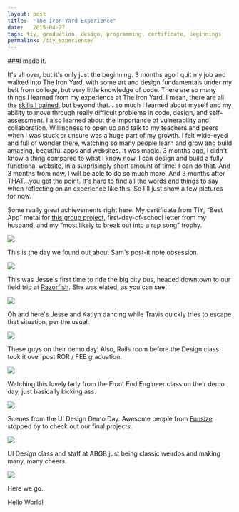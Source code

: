 ```yaml
---
layout: post
title:  "The Iron Yard Experience"  
date:   2015-04-27
tags: tiy, graduation, design, programming, certificate, beginnings
permalink: /tiy_experience/
---
```


###I made it.
 
It's all over, but it's only just the beginning. 3 months ago I quit my job and walked into The Iron Yard, with some art and design fundamentals under my belt from college, but very little knowledge of code. There are so many things I learned from my experience at The Iron Yard. I mean, there are all the <a href="http://dawndelatte.com/about.html">skills I gained</a>, but beyond that... so much I learned about myself and my ability to move through really difficult problems in code, design, and self-assessment. I also learned about the importance of vulnerability and collaboration. Willingness to open up and talk to my teachers and peers when I was stuck or unsure was a huge part of my growth. I felt wide-eyed and full of wonder there, watching so many people learn and grow and build amazing, beautiful apps and websites. It was magic. 3 months ago, I didn't know a thing compared to what I know now. I can design and build a fully functional website, in a surprisingly short amount of time! I can do that. And 3 months from now, I will be able to do so much more. And 3 months after THAT...you get the point. It's hard to find all the words and things to say when reflecting on an experience like this. So I'll just show a few pictures for now.  

Some really great achievements right here. My certificate from TIY, “Best App” metal for <a href="#">this group project</a>, first-day-of-school letter from my husband, and my “most likely to break out into a rap song” trophy.

<img src="../journal_assets/certificate2.jpg">

This is the day we found out about Sam's post-it note obsession.

<img src="../journal_assets/postits.jpg">

This was Jesse's first time to ride the big city bus, headed downtown to our field trip at <a href="http://www.razorfish.com/">Razorfish</a>. She was elated, as you can see. 

<img src="../journal_assets/jesse_bus.jpg">


Oh and here's Jesse and Katlyn dancing while Travis quickly tries to escape that situation, per the usual.

<img src="../journal_assets/dance.jpg">

These guys on their demo day! Also, Rails room before the Design class took it over post ROR / FEE graduation.

<img src="../journal_assets/rails_room.jpg">

Watching this lovely lady from the Front End Engineer class on their demo day, just basically kicking ass.

<img src="../journal_assets/erika_demo.jpg">

Scenes from the UI Design Demo Day. Awesome people from <a href="http://funsize.co/">Funsize</a> stopped by to check out our final projects.

<img src="../journal_assets/funsize.jpg">

UI Design class and staff at ABGB just being classic weirdos and making many, many cheers.

<img src="../journal_assets/class.jpg">


Here we go.

Hello World!

